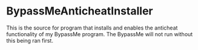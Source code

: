 # BypassMeAnticheatInstaller
This is the source for program that installs and enables the anticheat functionality of my BypassMe program. The BypassMe will not run without this being ran first.
